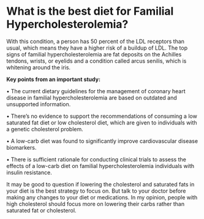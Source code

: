 # What is the best diet for Familial Hypercholesterolemia?

With this condition, a person has 50 percent of the LDL receptors than usual, which means they have a higher risk of a buildup of LDL. The top signs of familial hypercholesterolemia are fat deposits on the Achilles tendons, wrists, or eyelids and a condition called arcus senilis, which is whitening around the iris.

**Key points from an important study:**

• The current dietary guidelines for the management of coronary heart disease in familial hypercholesterolemia are based on outdated and unsupported information.

• There’s no evidence to support the recommendations of consuming a low saturated fat diet or low cholesterol diet, which are given to individuals with a genetic cholesterol problem.

• A low-carb diet was found to significantly improve cardiovascular disease biomarkers.

• There is sufficient rationale for conducting clinical trials to assess the effects of a low-carb diet on familial hypercholesterolemia individuals with insulin resistance.

It may be good to question if lowering the cholesterol and saturated fats in your diet is the best strategy to focus on. But talk to your doctor before making any changes to your diet or medications. In my opinion, people with high cholesterol should focus more on lowering their carbs rather than saturated fat or cholesterol.